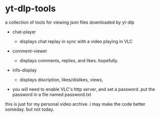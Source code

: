 # yt-dlp-tools
a collection of tools for viewing json files downloaded by yt-dlp

- chat-player
  - displays chat replay in sync with a video playing in VLC
- comment-viewer
  - displays comments, replies, and likes. hopefully. 
- info-display
  - displays discription, likes/dislikes, views, 


- you will need to enable VLC's http server, and set a password. put the password in a file named password.txt

this is just for my personal video archive. i may make the code better someday. but not today.